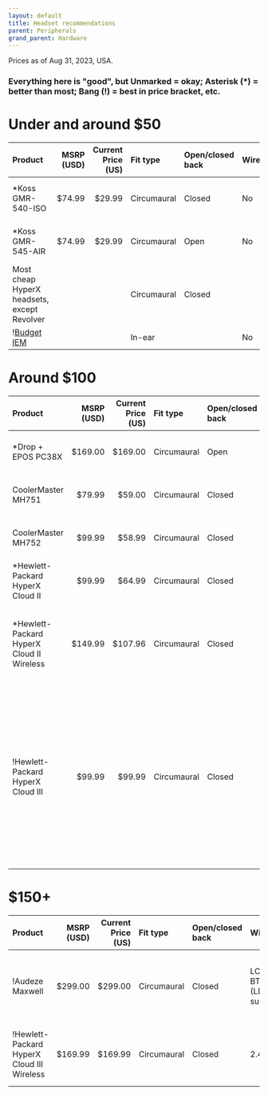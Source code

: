 ```yaml
---
layout: default
title: Headset recommendations
parent: Peripherals
grand_parent: Hardware
---
```

Prices as of Aug 31, 2023, USA.

### Everything here is "good", but Unmarked = okay; Asterisk (\*) = better than most; Bang (!) = best in price bracket, etc.

# Under and around $50

| Product                                      | MSRP (USD) | Current Price (US) | Fit type    | Open/closed back | Wireless | Console Compatibility                    |                                                                                                                
|:---------------------------------------------|-----------:|-------------------:|:------------|:-----------------|:---------|:-----------------------------------------|
| \*Koss GMR-540-ISO                           | $74.99     | $29.99             | Circumaural | Closed           | No       | Boom mic = USB, in line mic = 3.5mm jack |
| \*Koss GMR-545-AIR                           | $74.99     | $29.99             | Circumaural | Open             | No       | Boom mic = USB, in line mic = 3.5mm jack |
| Most cheap HyperX headsets, except Revolver  |            |                    | Circumaural | Closed           |          |                                          |
| \![Budget IEM](../iem/)                      |            |                    | In-ear      |                  | No       |                                          |

# Around $100

| Product                                    | MSRP (USD) | Current Price (US) | Fit type    | Open/closed back | Wireless | Console Compatibility                                                         | Notes                                                                                                                                                                                                                                                                                                                                               |                                                                                                               
|:-------------------------------------------|-----------:|-------------------:|:------------|:-----------------|:---------|:------------------------------------------------------------------------------|:----------------------------------------------------------------------------------------------------------------------------------------------------------------------------------------------------------------------------------------------------------------------------------------------------------------------------------------------------|
| \*Drop + EPOS PC38X                        | $169.00    | $169.00            | Circumaural | Open             | No       | Comes with both a split and combo cable                                       |                                                                                                                                                                                                                                                                                                                                                     |
| CoolerMaster MH751                         | $79.99     | $59.00             | Circumaural | Closed           | No       | 3.5mm combo jack, splitter may be needed                                      |                                                                                                                                                                                                                                                                                                                                                     |
| CoolerMaster MH752                         | $99.99     | $58.99             | Circumaural | Closed           | No       | USB connection, 3.5mm combo jack                                              |                                                                                                                                                                                                                                                                                                                                                     |
| \*Hewlett-Packard HyperX Cloud II          | $99.99     | $64.99             | Circumaural | Closed           | No       | USB connection, 3.5mm combo jack                                              | Stock earcups may be uncomfortable for some                                                                                                                                                                                                                                                                                                         |
| \*Hewlett-Packard HyperX Cloud II Wireless | $149.99    | $107.96            | Circumaural | Closed           | 2.4gHz   | PS4, Xbox, Switch supported. DTS is PC-only (DTS is rather bullshitty anyway) | Great value for a wireless headset, stock earcups may be uncomfortable for some                                                                                                                                                                                                                                                                     |
| !Hewlett-Packard HyperX Cloud III          | $99.99     | $99.99             | Circumaural | Closed           | No       | 3.5mm combo jack, USB Type A, USB Type C                                      | Make sure to download DTS Sound Unbound and configure for "Balanced/Spacious" An upgrade over the Cloud II in terms of sound, but a better mic, bigger cups and very nice comfort. Also probably better then PC37X and 38X, sound comes close to K361, but not quite "audiophile". EQ recommended; ask [@pelperson](https://discord.gg/PCHH) for EQ |

# $150+

| Product                                     | MSRP (USD) | Current Price (US) | Fit type    | Open/closed back | Wireless | Console Compatibility                                                                                    | Notes                         |                                                                                                               
|:--------------------------------------------|-----------:|-------------------:|:------------|:-----------------|:---------------------------------|:---------------------------------------------------------------------------------|:------------------------------|
| !Audeze Maxwell                             | $299.00    | $299.00            | Circumaural | Closed           | LC3plus, BT 5.3 (LDAC supported) | Xbox version for Xbox, Playstation version for Playstation. Otherwise universal. | Best gaming headset by far    |
| !Hewlett-Packard HyperX Cloud III Wireless  | $169.99    | $169.99            | Circumaural | Closed           | 2.4gHz                           | PS4, Xbox, Switch supported. DTS is PC-only                                      | See notes for Cloud III Wired |
